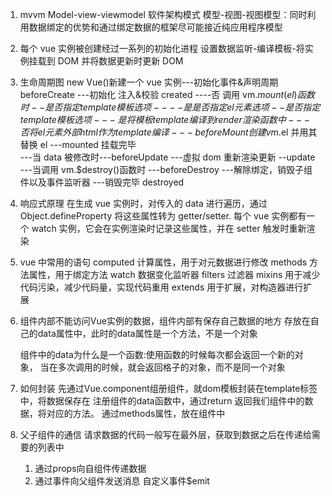 1. mvvm Model-view-viewmodel 软件架构模式
   模型-视图-视图模型：同时利用数据绑定的优势和通过绑定数据的框架尽可能接近纯应用程序模型

2. 每个 vue 实例被创建经过一系列的初始化进程
   设置数据监听-编译模板-将实例挂载到 DOM 并将数据更新时更新 DOM

3. 生命周期图
   new Vue()新建一个 vue 实例---初始化事件&声明周期 beforeCreate
   ---初始化 注入&校验 created
   ----否 调用 vm.$mount(el)函数时--是否指定template模板选项
            ----是   是否指定el元素选项--是否指定template模板选项
                    --- 是  将模板template编译到render渲染函数中
                    --- 否  将el元素外部html作为template编译
    ---beforeMount  创建vm.$el 并用其替换 el
   ---mounted 挂载完毕  
    ---当 data 被修改时---beforeUpdate ---虚拟 dom 重新渲染更新 --update
   ---当调用 vm.\$destroy()函数时
   ---beforeDestroy
   ---解除绑定，销毁子组件以及事件监听器
   ---销毁完毕 destroyed

4. 响应式原理
   在生成 vue 实例时，对传入的 data 进行遍历，通过 Object.defineProperty 将这些属性转为
   getter/setter.
   每个 vue 实例都有一个 watch 实例，它会在实例渲染时记录这些属性，并在 setter 触发时重新渲染

5.  vue 中常用的语句
   computed 计算属性，用于对元数据进行修改
   methods 方法属性，用于绑定方法
   watch 数据变化监听器
   filters 过滤器
   mixins 用于减少代码污染，减少代码量，实现代码重用
   extends 用于扩展，对构造器进行扩展

6. 组件内部不能访问Vue实例的数据，组件内部有保存自己数据的地方
   存放在自己的data属性中，此时的data属性是一个方法，不是一个对象

   组件中的data为什么是一个函数:使用函数的时候每次都会返回一个新的对象，
      当在多次调用的时候，就会返回格子的对象，而不是同一个对象

7. 如何封装
   先通过Vue.component组册组件，就dom模板封装在template标签中，将数据保存在
   注册组件的data函数中，通过return 返回我们组件中的数据，将对应的方法。
   通过methods属性，放在组件中

8. 父子组件的通信
   请求数据的代码一般写在最外层，获取到数据之后在传递给需要的列表中
    1. 通过props向自组件传递数据
    2. 通过事件向父组件发送消息  自定义事件$emit

     